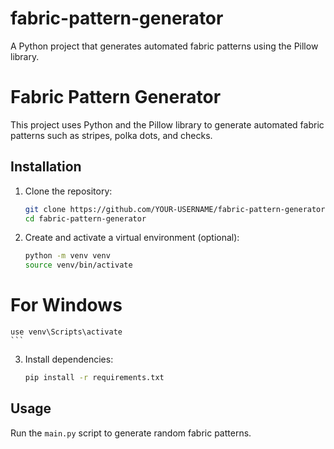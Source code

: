 # fabric-pattern-generator
A Python project that generates automated fabric patterns using the Pillow library.

# Fabric Pattern Generator

This project uses Python and the Pillow library to generate automated fabric patterns such as stripes, polka dots, and checks.

## Installation

1. Clone the repository:
    ```bash
    git clone https://github.com/YOUR-USERNAME/fabric-pattern-generator.git
    cd fabric-pattern-generator
    ```

2. Create and activate a virtual environment (optional):
    ```bash
    python -m venv venv
    source venv/bin/activate  
# For Windows
    use venv\Scripts\activate
    ```

3. Install dependencies:
    ```bash
    pip install -r requirements.txt
    ```

## Usage

Run the `main.py` script to generate random fabric patterns.

